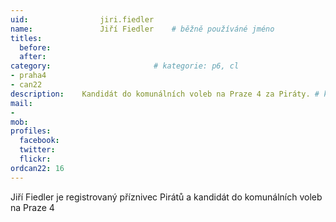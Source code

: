 ```yaml
---
uid:                jiri.fiedler
name:               Jiří Fiedler  	# běžně používáné jméno
titles:
  before:
  after:
category:                       # kategorie: p6, cl
- praha4
- can22
description:    Kandidát do komunálních voleb na Praze 4 za Piráty. # kratký popis, max 160 znaků
mail:
- 
mob:			
profiles:
  facebook:
  twitter: 
  flickr: 
ordcan22: 16
---
```


Jiří Fiedler je registrovaný příznivec Pirátů a kandidát do komunálních voleb na Praze 4
